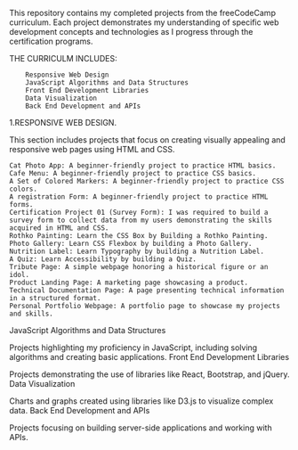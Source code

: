 This repository contains my completed projects from the freeCodeCamp curriculum. Each project demonstrates my understanding of specific web development concepts and technologies as I progress through the certification programs.

   THE CURRICULM INCLUDES:
        
        Responsive Web Design
        JavaScript Algorithms and Data Structures
        Front End Development Libraries
        Data Visualization
        Back End Development and APIs

1.RESPONSIVE WEB DESIGN.

This section includes projects that focus on creating visually appealing and responsive web pages using HTML and CSS.

    Cat Photo App: A beginner-friendly project to practice HTML basics.
    Cafe Menu: A beginner-friendly project to practice CSS basics.
    A Set of Colored Markers: A beginner-friendly project to practice CSS colors.
    A registration Form: A beginner-friendly project to practice HTML forms.
    Certification Project 01 (Survey Form): I was required to build a survey form to collect data from my users demonstrating the skills acquired in HTML and CSS.
    Rothko Painting: Learn the CSS Box by Building a Rothko Painting.
    Photo Gallery: Learn CSS Flexbox by building a Photo Gallery.
    Nutrition Label: Learn Typography by building a Nutrition Label.
    A Quiz: Learn Accessibility by building a Quiz.
    Tribute Page: A simple webpage honoring a historical figure or an idol.
    Product Landing Page: A marketing page showcasing a product.
    Technical Documentation Page: A page presenting technical information in a structured format.
    Personal Portfolio Webpage: A portfolio page to showcase my projects and skills.


JavaScript Algorithms and Data Structures

Projects highlighting my proficiency in JavaScript, including solving algorithms and creating basic applications.
Front End Development Libraries

Projects demonstrating the use of libraries like React, Bootstrap, and jQuery.
Data Visualization

Charts and graphs created using libraries like D3.js to visualize complex data.
Back End Development and APIs

Projects focusing on building server-side applications and working with APIs.
